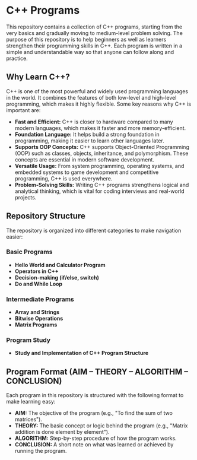 # C++ Programs 

This repository contains a collection of C++ programs, starting from the very basics and gradually moving to medium-level problem solving. The purpose of this repository is to help beginners as well as learners strengthen their programming skills in C++. Each program is written in a simple and understandable way so that anyone can follow along and practice.  



## Why Learn C++?

C++ is one of the most powerful and widely used programming languages in the world. It combines the features of both low-level and high-level programming, which makes it highly flexible. Some key reasons why C++ is important are:  

- **Fast and Efficient:** C++ is closer to hardware compared to many modern languages, which makes it faster and more memory-efficient.  
- **Foundation Language:** It helps build a strong foundation in programming, making it easier to learn other languages later.  
- **Supports OOP Concepts:** C++ supports Object-Oriented Programming (OOP) such as classes, objects, inheritance, and polymorphism. These concepts are essential in modern software development.  
- **Versatile Usage:** From system programming, operating systems, and embedded systems to game development and competitive programming, C++ is used everywhere.  
- **Problem-Solving Skills:** Writing C++ programs strengthens logical and analytical thinking, which is vital for coding interviews and real-world projects.  



## Repository Structure

The repository is organized into different categories to make navigation easier:  

### **Basic Programs**
- **Hello World and Calculator Program**  
- **Operators in C++**  
- **Decision-making (if/else, switch)**  
- **Do and While Loop**  

### **Intermediate Programs**
- **Array and Strings**  
- **Bitwise Operations**  
- **Matrix Programs**  

### **Program Study**
- **Study and Implementation of C++ Program Structure**  


## Program Format (AIM – THEORY – ALGORITHM – CONCLUSION)

Each program in this repository is structured with the following format to make learning easy:  

- **AIM:** The objective of the program (e.g., "To find the sum of two matrices").  
- **THEORY:** The basic concept or logic behind the program (e.g., "Matrix addition is done element by element").  
- **ALGORITHM:** Step-by-step procedure of how the program works.  
- **CONCLUSION:** A short note on what was learned or achieved by running the program.  

